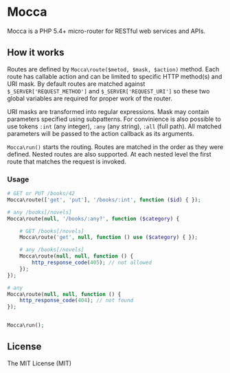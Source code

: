 # Mocca

Mocca is a PHP 5.4+ micro-router for RESTful web services and APIs.

## How it works

Routes are defined by `Mocca\route($metod, $mask, $action)` method. Each route has callable action and can be limited to specific HTTP method(s) and URI mask. By default routes are matched against `$_SERVER['REQUEST_METHOD']` and `$_SERVER['REQUEST_URI']` so these two global variables are required for proper work of the router.

URI masks are transformed into regular expressions. Mask may contain parameters specified using subpatterns. For convinience is also possible to use tokens `:int` (any integer), `:any` (any string), `:all` (full path). All matched parameters will be passed to the action callback as its arguments.

`Mocca\run()` starts the routing. Routes are matched in the order as they were defined. Nested routes are also supported. At each nested level the first route that matches the request is invoked.

### Usage
```php
# GET or PUT /books/42
Mocca\route(['get', 'put'], '/books/:int', function ($id) { });

# any /books[/novels]
Mocca\route(null, '/books/:any?', function ($category) {

    # GET /books[/novels]
    Mocca\route('get', null, function () use ($category) { });

    # any /books[/novels]
    Mocca\route(null, null, function () {
        http_response_code(405); // not allowed
    });
});

# any
Mocca\route(null, null, function () {
    http_response_code(404); // not found
});


Mocca\run();
```

## License
The MIT License (MIT)
